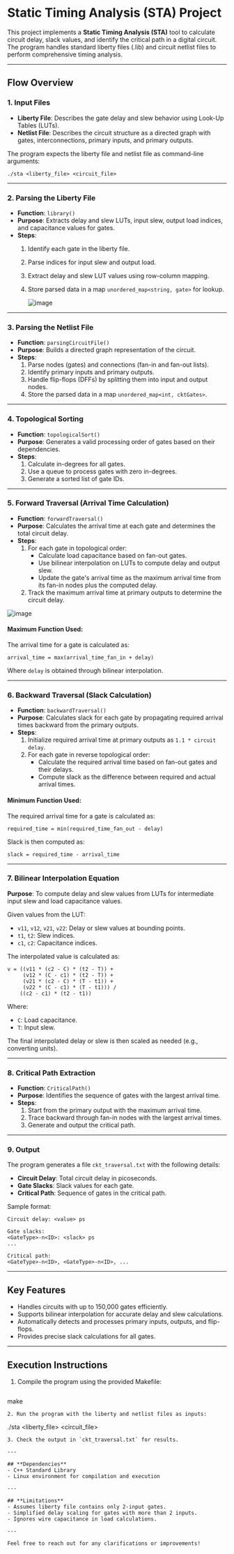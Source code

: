 # Static Timing Analysis (STA) Project

This project implements a **Static Timing Analysis (STA)** tool to calculate circuit delay, slack values, and identify the critical path in a digital circuit. The program handles standard liberty files (.lib) and circuit netlist files to perform comprehensive timing analysis.

---

## **Flow Overview**

### **1. Input Files**
- **Liberty File**: Describes the gate delay and slew behavior using Look-Up Tables (LUTs).
- **Netlist File**: Describes the circuit structure as a directed graph with gates, interconnections, primary inputs, and primary outputs.

The program expects the liberty file and netlist file as command-line arguments:
```
./sta <liberty_file> <circuit_file>
```

---

### **2. Parsing the Liberty File**
- **Function**: `library()`
- **Purpose**: Extracts delay and slew LUTs, input slew, output load indices, and capacitance values for gates.
- **Steps**:
  1. Identify each gate in the liberty file.
  2. Parse indices for input slew and output load.
  3. Extract delay and slew LUT values using row-column mapping.
  4. Store parsed data in a map `unordered_map<string, gate>` for lookup.
 
     ![image](https://github.com/user-attachments/assets/354a4deb-c357-4220-9eef-42025f055fb4)


---

### **3. Parsing the Netlist File**
- **Function**: `parsingCircuitFile()`
- **Purpose**: Builds a directed graph representation of the circuit.
- **Steps**:
  1. Parse nodes (gates) and connections (fan-in and fan-out lists).
  2. Identify primary inputs and primary outputs.
  3. Handle flip-flops (DFFs) by splitting them into input and output nodes.
  4. Store the parsed data in a map `unordered_map<int, cktGates>`.

---

### **4. Topological Sorting**
- **Function**: `topologicalSort()`
- **Purpose**: Generates a valid processing order of gates based on their dependencies.
- **Steps**:
  1. Calculate in-degrees for all gates.
  2. Use a queue to process gates with zero in-degrees.
  3. Generate a sorted list of gate IDs.

---

### **5. Forward Traversal (Arrival Time Calculation)**
- **Function**: `forwardTraversal()`
- **Purpose**: Calculates the arrival time at each gate and determines the total circuit delay.
- **Steps**:
  1. For each gate in topological order:
     - Calculate load capacitance based on fan-out gates.
     - Use bilinear interpolation on LUTs to compute delay and output slew.
     - Update the gate's arrival time as the maximum arrival time from its fan-in nodes plus the computed delay.
  2. Track the maximum arrival time at primary outputs to determine the circuit delay.
 
![image](https://github.com/user-attachments/assets/6271e805-dbe6-45d1-a032-404c8b913594)

#### **Maximum Function Used**:
The arrival time for a gate is calculated as:
```
arrival_time = max(arrival_time_fan_in + delay)
```
Where `delay` is obtained through bilinear interpolation.

---

### **6. Backward Traversal (Slack Calculation)**
- **Function**: `backwardTraversal()`
- **Purpose**: Calculates slack for each gate by propagating required arrival times backward from the primary outputs.
- **Steps**:
  1. Initialize required arrival time at primary outputs as `1.1 * circuit delay`.
  2. For each gate in reverse topological order:
     - Calculate the required arrival time based on fan-out gates and their delays.
     - Compute slack as the difference between required and actual arrival times.

#### **Minimum Function Used**:
The required arrival time for a gate is calculated as:
```
required_time = min(required_time_fan_out - delay)
```
Slack is then computed as:
```
slack = required_time - arrival_time
```

---

### **7. Bilinear Interpolation Equation**
**Purpose**: To compute delay and slew values from LUTs for intermediate input slew and load capacitance values.

Given values from the LUT:
- `v11`, `v12`, `v21`, `v22`: Delay or slew values at bounding points.
- `t1`, `t2`: Slew indices.
- `c1`, `c2`: Capacitance indices.

The interpolated value is calculated as:
```
v = ((v11 * (c2 - C) * (t2 - T)) + 
     (v12 * (C - c1) * (t2 - T)) + 
     (v21 * (c2 - C) * (T - t1)) + 
     (v22 * (C - c1) * (T - t1))) / 
    ((c2 - c1) * (t2 - t1))
```
Where:
- `C`: Load capacitance.
- `T`: Input slew.

The final interpolated delay or slew is then scaled as needed (e.g., converting units).

---

### **8. Critical Path Extraction**
- **Function**: `CriticalPath()`
- **Purpose**: Identifies the sequence of gates with the largest arrival time.
- **Steps**:
  1. Start from the primary output with the maximum arrival time.
  2. Trace backward through fan-in nodes with the largest arrival times.
  3. Generate and output the critical path.

---

### **9. Output**
The program generates a file `ckt_traversal.txt` with the following details:
- **Circuit Delay**: Total circuit delay in picoseconds.
- **Gate Slacks**: Slack values for each gate.
- **Critical Path**: Sequence of gates in the critical path.

Sample format:
```
Circuit delay: <value> ps

Gate slacks:
<GateType>-n<ID>: <slack> ps
...

Critical path:
<GateType>-n<ID>, <GateType>-n<ID>, ...
```

---

## **Key Features**
- Handles circuits with up to 150,000 gates efficiently.
- Supports bilinear interpolation for accurate delay and slew calculations.
- Automatically detects and processes primary inputs, outputs, and flip-flops.
- Provides precise slack calculations for all gates.

---

## **Execution Instructions**
1. Compile the program using the provided Makefile:
   ```
make
   ```
2. Run the program with the liberty and netlist files as inputs:
   ```
./sta <liberty_file> <circuit_file>
   ```
3. Check the output in `ckt_traversal.txt` for results.

---

## **Dependencies**
- C++ Standard Library
- Linux environment for compilation and execution

---

## **Limitations**
- Assumes liberty file contains only 2-input gates.
- Simplified delay scaling for gates with more than 2 inputs.
- Ignores wire capacitance in load calculations.

---

Feel free to reach out for any clarifications or improvements!

